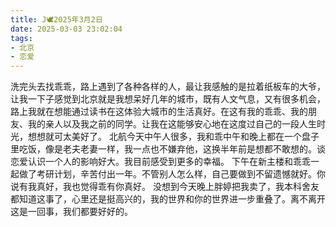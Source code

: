 ```yaml
---
title: J🕊️2025年3月2日
date: 2025-03-03 23:02:04
tags:
- 北京
- 恋爱
---
```

洗完头去找乖乖，路上遇到了各种各样的人，最让我感触的是拉着纸板车的大爷，让我一下子感觉到北京就是我想呆好几年的城市，既有人文气息，又有很多机会，路上我就在想能通过读书在这体验大城市的生活真好。在这有我的乖乖、我的朋友、我的亲人以及我之前的同学。让我在这能够安心地在这度过自己的一段人生时光，想想就可太美好了。
北航今天中午人很多，我和乖中午和晚上都在一个盘子里吃饭，像是老夫老妻一样，我一点也不嫌弃他，这换半年前是想都不敢想的。谈恋爱认识一个人的影响好大。我目前感受到更多的幸福。
下午在新主楼和乖乖一起做了考研计划，辛苦付出一年。不管别人怎么样，自己要做到不留遗憾就好。你说有我真好，我也觉得乖有你真好。
没想到今天晚上胖婷把我卖了，我本科舍友都知道这事了，心里还是挺高兴的，我的世界和你的世界进一步重叠了。离不离开这是一回事，我们都要好好的。